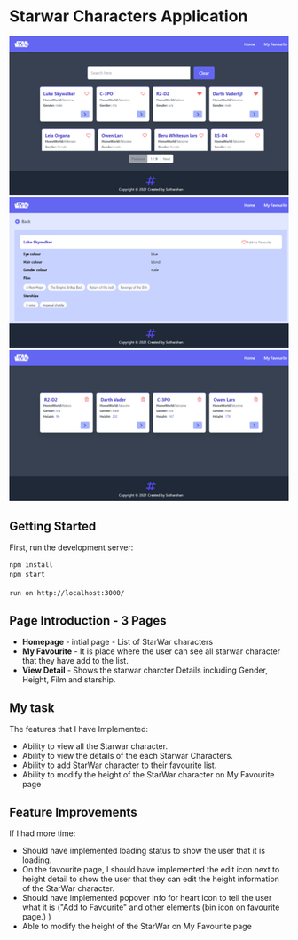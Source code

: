 # Starwar Characters Application
![alt text](https://raw.githubusercontent.com/suthankumar/StarWar-Characters/main/homepage.png)
![alt text](https://raw.githubusercontent.com/suthankumar/StarWar-Characters/main/details.png)
![alt text](https://raw.githubusercontent.com/suthankumar/StarWar-Characters/main/favourite.png)
## Getting Started

First, run the development server:

```bash
npm install
npm start

run on http://localhost:3000/
```

## Page Introduction - 3 Pages
- **Homepage** - intial page - List of StarWar characters 
- **My Favourite** - It is place where the user can  see all starwar character that they have add to the list.
- **View Detail** - Shows the starwar charcter Details including Gender, Height, Film and starship.

## My task
The features that I have Implemented:
- Ability to view all the Starwar character.
- Ability to view the details of the each Starwar Characters.
- Ability to add StarWar character to their favourite list.
- Ability to modify the height of the StarWar character on My Favourite page

## Feature Improvements
If I had more time:
- Should have implemented loading status to show the user that it is loading.
- On the favourite page, I should have implemented the edit icon next to height detail to show the user that they can edit the height information of the StarWar character.
- Should have implemented popover info for heart icon to tell the user what it is ("Add to Favourite" and other elements (bin icon on favourite page.) )
- Able to modify the height of the StarWar on My Favourite page





